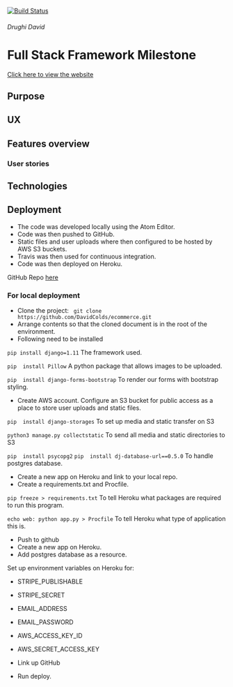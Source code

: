 [![Build Status](https://travis-ci.org/DavidColds/ecommerce.svg?branch=master)](https://travis-ci.org/DavidColds/ecommerce)

<h6>Drughi David</h6>

<h1> Full Stack Framework Milestone </h1>

<a href="" target=" blank"> Click here to view the website </a>

## Purpose

## UX

## Features overview

### User stories

## Technologies

## Deployment
- The code was developed locally using the Atom Editor.
- Code was then pushed to GitHub.
- Static files and user uploads where then configured to be hosted by AWS S3 buckets.
- Travis was then used for continuous integration.
- Code was then deployed on Heroku.


GitHub Repo [here](https://github.com/DavidColds/ecommerce)

### For local deployment
- Clone the project:
` git clone https://github.com/DavidColds/ecommerce.git`
- Arrange contents so that the cloned document is in the root of the environment.
- Following need to be installed

`pip install django=1.11` The framework used.

`pip  install Pillow` A python package that allows images to be uploaded.

`pip  install django-forms-bootstrap` To render our forms with bootstrap styling.

- Create AWS account. Configure an S3 bucket for public access as a place to store user uploads and static files.

`pip  install django-storages` To set up media and static transfer on S3

`python3 manage.py collectstatic` To send all media and static directories to S3

`pip  install psycopg2`
`pip  install dj-database-url==0.5.0` To handle postgres database.

- Create a new app on Heroku and link to your local repo.
- Create a requirements.txt and Procfile.

`pip freeze > requirements.txt` To tell Heroku what packages are required to run this program.

`echo web: python app.py > Procfile` To tell Heroku what type of application this is.

- Push to github
- Create a new app on Heroku.
- Add postgres database as a resource.

Set up environment variables on Heroku for:
- STRIPE_PUBLISHABLE
- STRIPE_SECRET
- EMAIL_ADDRESS
- EMAIL_PASSWORD
- AWS_ACCESS_KEY_ID
- AWS_SECRET_ACCESS_KEY

- Link up GitHub
- Run deploy.
